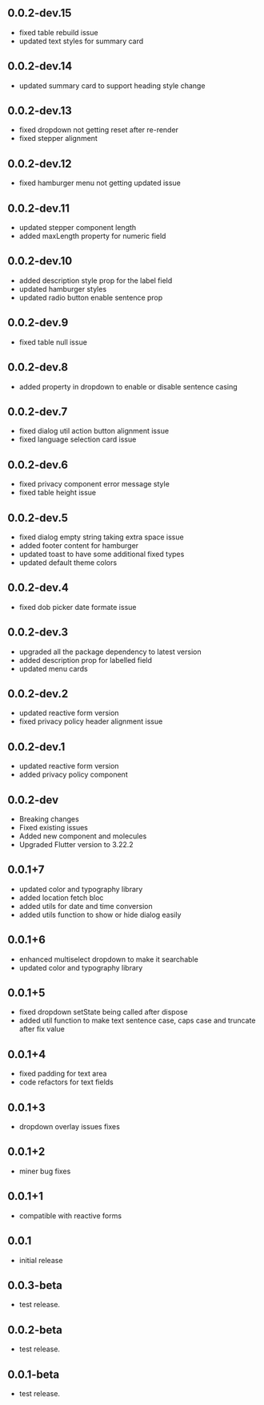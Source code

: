 ## 0.0.2-dev.15
* fixed table rebuild issue 
* updated text styles for summary card

## 0.0.2-dev.14
* updated summary card to support heading style change

## 0.0.2-dev.13
* fixed dropdown not getting reset after re-render
* fixed stepper alignment

## 0.0.2-dev.12
* fixed hamburger menu not getting updated issue

## 0.0.2-dev.11
* updated stepper component length
* added maxLength property for numeric field

## 0.0.2-dev.10
* added description style prop for the label field
* updated hamburger styles
* updated radio button enable sentence prop

## 0.0.2-dev.9
* fixed table null issue

## 0.0.2-dev.8
* added property in dropdown to enable or disable sentence casing

## 0.0.2-dev.7
* fixed dialog util action button alignment issue
* fixed language selection card issue

## 0.0.2-dev.6
* fixed privacy component error message style
* fixed table height issue

## 0.0.2-dev.5
* fixed dialog empty string taking extra space issue
* added footer content for hamburger
* updated toast to have some additional fixed types
* updated default theme colors

## 0.0.2-dev.4
* fixed dob picker date formate issue

## 0.0.2-dev.3
* upgraded all the package dependency to latest version
* added description prop for labelled field
* updated menu cards

## 0.0.2-dev.2
* updated reactive form version
* fixed privacy policy header alignment issue

## 0.0.2-dev.1
* updated reactive form version
* added privacy policy component

## 0.0.2-dev
* Breaking changes
* Fixed existing issues
* Added new component and molecules
* Upgraded Flutter version to 3.22.2

## 0.0.1+7
* updated color and typography library
* added location fetch bloc
* added utils for date and time conversion
* added utils function to show or hide dialog easily

## 0.0.1+6
* enhanced multiselect dropdown to make it searchable
* updated color and typography library

## 0.0.1+5
* fixed dropdown setState being called after dispose
* added util function to make text sentence case, caps case and truncate after fix value

## 0.0.1+4
* fixed padding for text area
* code refactors for text fields

## 0.0.1+3
* dropdown overlay issues fixes

## 0.0.1+2
* miner bug fixes

## 0.0.1+1
* compatible with reactive forms

## 0.0.1
* initial release

## 0.0.3-beta
* test release.

## 0.0.2-beta
* test release.

## 0.0.1-beta
* test release.
